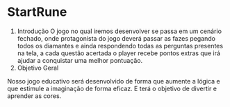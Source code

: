 # StartRune

1.	Introdução
O jogo no qual iremos desenvolver se passa em um cenário fechado, onde protagonista do jogo deverá passar as fazes pegando todos os diamantes e ainda respondendo todas as perguntas presentes na tela, a cada questão acertada o player recebe pontos extras que irá ajudar a conquistar uma melhor pontuação.
2. Objetivo Geral

Nosso jogo educativo será desenvolvido de forma que aumente a lógica e que estimule a imaginação de forma eficaz. E terá o objetivo de divertir e aprender as cores.
